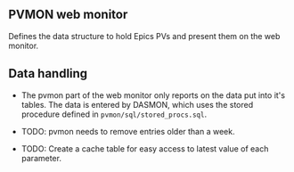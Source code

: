 PVMON web monitor
-----------------

Defines the data structure to hold Epics PVs and present them on the web monitor.


## Data handling
- The pvmon part of the web monitor only reports on the data put into it's tables. 
The data is entered by DASMON, which uses the stored procedure defined in
`pvmon/sql/stored_procs.sql`.

- TODO: pvmon needs to remove entries older than a week.

- TODO: Create a cache table for easy access to latest value of each parameter.